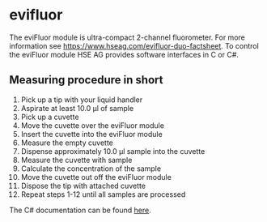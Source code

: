 # evifluor

The eviFluor module is  ultra-compact 2-channel fluorometer. 
For more information see https://www.hseag.com/evifluor-duo-factsheet. To control the eviFluor module HSE AG provides software interfaces in C or C#.

## Measuring procedure in short
1. Pick up a tip with your liquid handler
2. Aspirate at least 10.0 &#956;l of sample
3. Pick up a cuvette
4. Move the cuvette over the eviFluor module
5. Insert the cuvette into the eviFluor module
6. Measure the empty cuvette
7. Dispense approximately 10.0 &#956;l sample into the cuvette
8. Measure the cuvette with sample
9. Calculate the concentration of the sample
10. Move the cuvette out off the eviFluor module
11. Dispose the tip with attached cuvette
12. Repeat steps 1-12 until all samples are processed

The C# documentation can be found [here](csharp/doc/api/Hse.EviFluor.html).
